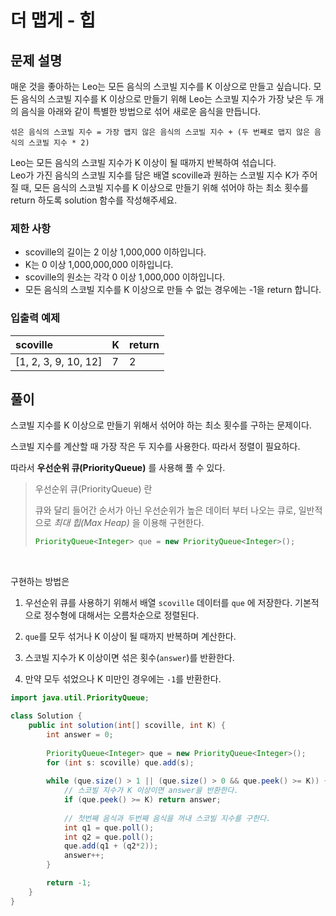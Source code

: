# 더 맵게 - 힙
## 문제 설명
매운 것을 좋아하는 Leo는 모든 음식의 스코빌 지수를 K 이상으로 만들고 싶습니다. 모든 음식의 스코빌 지수를 K 이상으로 만들기 위해 Leo는 스코빌 지수가 가장 낮은 두 개의 음식을 아래와 같이 특별한 방법으로 섞어 새로운 음식을 만듭니다.

```
섞은 음식의 스코빌 지수 = 가장 맵지 않은 음식의 스코빌 지수 + (두 번째로 맵지 않은 음식의 스코빌 지수 * 2)
```

Leo는 모든 음식의 스코빌 지수가 K 이상이 될 때까지 반복하여 섞습니다.   
Leo가 가진 음식의 스코빌 지수를 담은 배열 scoville과 원하는 스코빌 지수 K가 주어질 때, 모든 음식의 스코빌 지수를 K 이상으로 만들기 위해 섞어야 하는 최소 횟수를 return 하도록 solution 함수를 작성해주세요.


### 제한 사항
- scoville의 길이는 2 이상 1,000,000 이하입니다.
- K는 0 이상 1,000,000,000 이하입니다.
- scoville의 원소는 각각 0 이상 1,000,000 이하입니다.
- 모든 음식의 스코빌 지수를 K 이상으로 만들 수 없는 경우에는 -1을 return 합니다.

### 입출력 예제
|scoville|K|return|
|:--|:--|:--|
|[1, 2, 3, 9, 10, 12]|7|2|

## 풀이

스코빌 지수를 K 이상으로 만들기 위해서 섞어야 하는 최소 횟수를 구하는 문제이다.

스코빌 지수를 계산할 때 가장 작은 두 지수를 사용한다. 따라서 정렬이 필요하다.
  
따라서 **우선순위 큐(PriorityQueue)** 를 사용해 풀 수 있다.
  
> 우선순위 큐(PriorityQueue) 란
>  
> 큐와 달리 들어간 순서가 아닌 우선순위가 높은 데이터 부터 나오는 큐로, 일반적으로 _최대 힙(Max Heap)_ 을 이용해 구현한다.
>   
> ```java
> PriorityQueue<Integer> que = new PriorityQueue<Integer>();
> ```
  
  <br/>
 
구현하는 방법은 
  
1. 우선순위 큐를 사용하기 위해서 배열 `scoville` 데이터를 `que` 에 저장한다.
기본적으로 정수형에 대해서는 오름차순으로 정렬된다.

2. `que`를 모두 섞거나 K 이상이 될 때까지 반복하며 계산한다.
  
3. 스코빌 지수가 K 이상이면 섞은 횟수(`answer`)를 반환한다.
  
4. 만약 모두 섞었으나 K 미만인 경우에는 `-1`를 반환한다.

```java
import java.util.PriorityQueue;

class Solution {
    public int solution(int[] scoville, int K) {
        int answer = 0;
      
        PriorityQueue<Integer> que = new PriorityQueue<Integer>();
        for (int s: scoville) que.add(s);
        
        while (que.size() > 1 || (que.size() > 0 && que.peek() >= K)) {
            // 스코빌 지수가 K 이상이면 answer을 반환한다.
            if (que.peek() >= K) return answer;
            
            // 첫번째 음식과 두번째 음식을 꺼내 스코빌 지수를 구한다.
            int q1 = que.poll();
            int q2 = que.poll();
            que.add(q1 + (q2*2));
            answer++;
        }

        return -1;
    }
}
```
